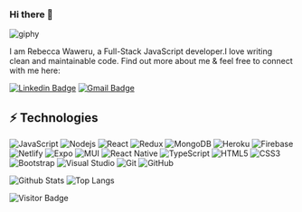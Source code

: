 ### Hi there 👋

![giphy](https://user-images.githubusercontent.com/79188888/210053542-306e13d5-26d2-4e93-abd1-ed7401890c79.gif)

I am Rebecca Waweru, a Full-Stack JavaScript developer.I love writing clean and maintainable code.
Find out more about me & feel free to connect with me here:

[![Linkedin Badge](https://img.shields.io/badge/-rebeccawaweru-blue?style=flat-square&logo=Linkedin&logoColor=white&link=https://www.linkedin.com/in/rebecca-waweru-380062205)](https://www.linkedin.com/in/rebecca-waweru-380062205)
[![Gmail Badge](https://img.shields.io/badge/-wawerur95@gmail.com-c14438?style=flat-square&logo=Gmail&logoColor=white&link=mailto:wawerur95@gmail.com)](mailto:wawerur95@gmail.com)




## ⚡ Technologies

![JavaScript](https://img.shields.io/badge/-JavaScript-black?style=flat-square&logo=javascript)
![Nodejs](https://img.shields.io/badge/-Nodejs-black?style=flat-square&logo=Node.js)
![React](https://img.shields.io/badge/-React-black?style=flat-square&logo=react)
![Redux](https://img.shields.io/badge/redux-%23593d88.svg?style=for-the-badge&logo=redux&logoColor=white)
![MongoDB](https://img.shields.io/badge/-MongoDB-black?style=flat-square&logo=mongodb)
![Heroku](https://img.shields.io/badge/-Heroku-430098?style=flat-square&logo=heroku)
![Firebase](https://img.shields.io/badge/firebase-%23039BE5.svg?style=for-the-badge&logo=firebase)
![Netlify](https://img.shields.io/badge/netlify-%23000000.svg?style=for-the-badge&logo=netlify&logoColor=#00C7B7)
![Expo](https://img.shields.io/badge/expo-1C1E24?style=for-the-badge&logo=expo&logoColor=#D04A37)
![MUI](https://img.shields.io/badge/MUI-%230081CB.svg?style=for-the-badge&logo=mui&logoColor=white)
![React Native](https://img.shields.io/badge/react_native-%2320232a.svg?style=for-the-badge&logo=react&logoColor=%2361DAFB)
![TypeScript](https://img.shields.io/badge/-TypeScript-007ACC?style=flat-square&logo=typescript)
![HTML5](https://img.shields.io/badge/-HTML5-E34F26?style=flat-square&logo=html5&logoColor=white)
![CSS3](https://img.shields.io/badge/-CSS3-1572B6?style=flat-square&logo=css3)
![Bootstrap](https://img.shields.io/badge/-Bootstrap-563D7C?style=flat-square&logo=bootstrap)
![Visual Studio](https://img.shields.io/badge/Visual%20Studio-5C2D91.svg?style=for-the-badge&logo=visual-studio&logoColor=white)
![Git](https://img.shields.io/badge/-Git-black?style=flat-square&logo=git)
![GitHub](https://img.shields.io/badge/-GitHub-181717?style=flat-square&logo=github)


![Github Stats](https://github-readme-stats.vercel.app/api?username=rebeccawaweru&count_private=true&show_icons=true&include_all_commits=true)
![Top Langs](https://github-readme-stats.vercel.app/api/top-langs/?username=rebeccawaweru&hide=TeX&layout=compact)

![Visitor Badge](https://visitor-badge.laobi.icu/badge?page_id=rebeccawaweru.rebeccawaweru)
